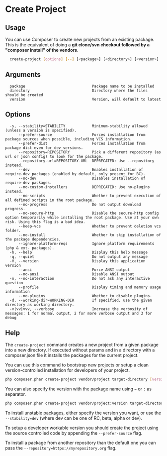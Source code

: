 # Create Project

## Usage

You can use Composer to create new projects from an existing package. This is the equivalent of doing a **git clone/svn checkout followed by a "composer install" of the vendors**.

```bash
  create-project [options] [--] [<package>] [<directory>] [<version>]
```

## Arguments

```text
  package                              Package name to be installed
  directory                            Directory where the files should be created
  version                              Version, will default to latest
```

## Options

```text
  -s, --stability=STABILITY            Minimum-stability allowed (unless a version is specified).
      --prefer-source                  Forces installation from package sources when possible, including VCS information.
      --prefer-dist                    Forces installation from package dist even for dev versions.
      --repository=REPOSITORY          Pick a different repository (as url or json config) to look for the package.
      --repository-url=REPOSITORY-URL  DEPRECATED: Use --repository instead.
      --dev                            Enables installation of require-dev packages (enabled by default, only present for BC).
      --no-dev                         Disables installation of require-dev packages.
      --no-custom-installers           DEPRECATED: Use no-plugins instead.
      --no-scripts                     Whether to prevent execution of all defined scripts in the root package.
      --no-progress                    Do not output download progress.
      --no-secure-http                 Disable the secure-http config option temporarily while installing the root package. Use at your own risk. Using this flag is a bad idea.
      --keep-vcs                       Whether to prevent deletion vcs folder.
      --no-install                     Whether to skip installation of the package dependencies.
      --ignore-platform-reqs           Ignore platform requirements (php & ext- packages).
  -h, --help                           Display this help message
  -q, --quiet                          Do not output any message
  -V, --version                        Display this application version
      --ansi                           Force ANSI output
      --no-ansi                        Disable ANSI output
  -n, --no-interaction                 Do not ask any interactive question
      --profile                        Display timing and memory usage information
      --no-plugins                     Whether to disable plugins.
  -d, --working-dir=WORKING-DIR        If specified, use the given directory as working directory.
  -v|vv|vvv, --verbose                 Increase the verbosity of messages: 1 for normal output, 2 for more verbose output and 3 for debug
```

## Help

The `create-project` command creates a new project from a given
package into a new directory. If executed without params and in a directory
with a composer.json file it installs the packages for the current project.

You can use this command to bootstrap new projects or setup a clean
version-controlled installation for developers of your project.

```bash
php composer.phar create-project vendor/project target-directory [version]
```

You can also specify the version with the package name using `=` or `:` as separator.

```bash
php composer.phar create-project vendor/project:version target-directory
```

To install unstable packages, either specify the version you want, or use the
`--stability=dev` (where dev can be one of RC, beta, alpha or dev).

To setup a developer workable version you should create the project using the source
controlled code by appending the `--prefer-source` flag.

To install a package from another repository than the default one you
can pass the `--repository=https://myrepository.org` flag.
  